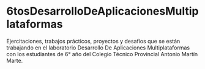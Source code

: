 # 6tosDesarrolloDeAplicacionesMultiplataformas
Ejercitaciones, trabajos prácticos, proyectos y desafíos que se están trabajando en el laboratorio Desarrollo De Aplicaciones Multiplataformas con los estudiantes de 6° año del Colegio Técnico Provincial Antonio Martín Marte.
